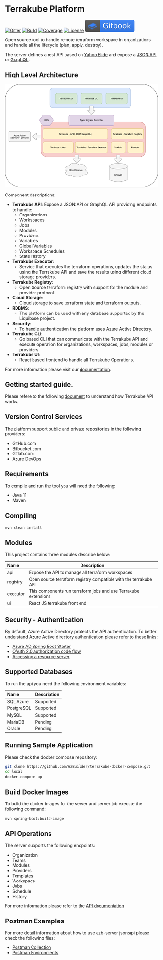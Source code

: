 # Terrakube Platform

[![Gitter](https://badges.gitter.im/AzBuilder/community.svg)](https://gitter.im/AzBuilder/community?utm_source=badge&utm_medium=badge&utm_campaign=pr-badge)
[![Build](https://github.com/AzBuilder/azb-server/actions/workflows/pull_request.yml/badge.svg)](https://github.com/AzBuilder/azb-server/actions/workflows/pull_request.yml)
[![Coverage](https://sonarcloud.io/api/project_badges/measure?project=AzBuilder_azb-server&metric=coverage)](https://sonarcloud.io/dashboard?id=AzBuilder_azb-server)
[![License](https://img.shields.io/badge/License-Apache%202.0-blue.svg)](https://github.com/AzBuilder/azb-server/blob/main/LICENSE)
[![gitbook](https://raw.githubusercontent.com/aleen42/badges/master/src/gitbook_2.svg)](https://azbuilder.gitbook.io/azb-builder/)

Open source tool to handle remote terraform workspace in organizations and handle all the lifecycle (plan, apply, destroy).

The server defines a rest API based on [Yahoo Elide](https://elide.io/) and expose a [JSON:API](https://jsonapi.org/) or [GraphQL](https://graphql.org/).

## High Level Architecture

![Architecture](https://github.com/AzBuilder/docs/raw/master/.gitbook/assets/terrakube.drawio.png)

Component descriptions:
* **Terrakube API**:
Expose a JSON:API or GraphQL API providing endpoints to handle:
  - Organizations
  - Workspaces
  - Jobs
  - Modules
  - Providers
  - Variables
  - Global Variables
  - Workspace Schedules
  - State History
* **Terrakube Executor**:
  - Service that executes the terraform operations, updates the status using the Terrakube API and save the results using different cloud storage providers.
* **Terrakube Registry**:
  - Open Source terraform registry with support for the module and provider protocol.
* **Cloud Storage**:
  - Cloud storage to save terraform state and terraform outputs.
* **RDBMS**:
  - The platform can be used with any database supported by the Liquibase project.
* **Security**:
  - To handle authentication the platform uses Azure Active Directory.
* **Terrakube CLI**:
  - Go based CLI that can communicate with the Terrakube API and execute operation for organizations, workspaces, jobs, modules or providers
* **Terrakube UI**:
  - React based frontend to handle all Terrakube Operations.

For more information please visit our [documentation](https://docs.terrakube.org/).

## Getting started guide.

Please refere to the following [document](https://docs.terrakube.org/api/getting-started) to understand how Terrakube API works.

## Version Control Services
The platform support public and private repositories in the following providers:

* GitHub.com
* Bitbucket.com
* Gitlab.com
* Azure DevOps

## Requirements

To compile and run the tool you will need the following:

* Java 11
* Maven

## Compiling

```bash
mvn clean install
```

## Modules
This project contains three modules describe below:

| Name     | Description                                                      |
|:---------|------------------------------------------------------------------|
| api      | Expose the API to manage all terraform workspaces                |
| registry | Open source terraform registry compatible with the terrakube API |
| executor | This components run terraform jobs and use Terrakube extensions  |
| ui       | React JS terrakube front end                                     |

## Security - Authentication

By default, Azure Active Directory protects the API authentication. To better understand Azure Active directory authentication please refer to these links:

* [Azure AD Spring Boot Starter](https://github.com/MicrosoftDocs/azure-dev-docs/blob/main/articles/java/spring-framework/configure-spring-boot-starter-java-app-with-azure-active-directory.md)
* [OAuth 2.0 authorization code flow](https://docs.microsoft.com/en-us/azure/active-directory/develop/v2-oauth2-auth-code-flow)
* [Accessing a resource server](https://github.com/Azure-Samples/azure-spring-boot-samples/tree/main/aad/spring-cloud-azure-starter-active-directory/web-client-access-resource-server/aad-resource-server)

## Supported Databases
To run the api you need the following environment variables:

| Name             | Description |
|:-----------------|-------------|
| SQL Azure        | Supported   |
| PostgreSQL       | Supported   |
| MySQL            | Supported   |
| MariaDB          | Pending     |
| Oracle           | Pending     |

## Running Sample Application
Please check the docker compose repository:

```bash
git clone https://github.com/AzBuilder/terrakube-docker-compose.git
cd local
docker-compose up
```

## Build Docker Images

To build the docker images for the server and server job execute the following command:
```bash
mvn spring-boot:build-image
```

## API Operations
The server supports the following endpoints:

* Organization
* Teams
* Modules
* Providers
* Templates
* Workspace
* Jobs
* Schedule
* History

For more information please refer to the [API documentation](https://docs.terrakube.org/api/methods)

## Postman Examples
For more detail information about how to use azb-server json:api please check the following files:

* [Postman Collection](postman/azb-server.postman_collection.json)
* [Postman Environments](postman/AzBuilderEnvironment.postman_environment.json)
